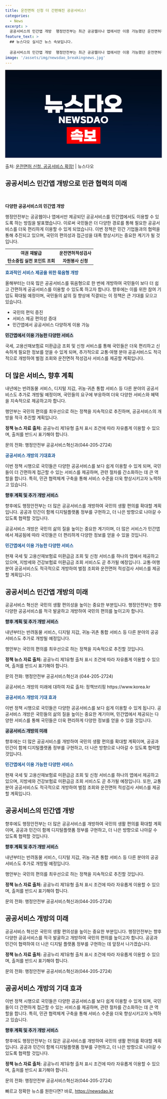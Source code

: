 ```yaml
---
title: 운전면허 신청 더 간편해진 공공서비스!
categories:
  - News
excerpt: >
  공공서비스의 민간앱 개방  행정안전부는 최근 공공웹이나 앱에서만 이용 가능했던 운전면허적성검사, 탄소중립 실…
feature_text: >
  ## 뉴스다오 실시간 뉴스 속보입니다.

  공공서비스의 민간앱 개방  행정안전부는 최근 공공웹이나 앱에서만 이용 가능했던 운전면허적성검사, 탄소중립 실…
image: '/assets/img/newsdao_breakingnews.jpg'
---
```


![뉴스다오 속보](/assets/img/newsdao_breakingnews.jpg)

<p>출처: <a href="https://newsdao.kr/4452" rel="dofollow">운전면허 신청, 공공서비스 확장!</a> | 뉴스다오</p>

<h2>공공서비스 민간앱 개방으로 민관 협력의 미래</h2>
<p data-ke-size="size16">&nbsp;</p>
<p><b>다양한 공공서비스의 민간앱 개방</b></p>
<p>행정안전부는 공공웹이나 앱에서만 제공되던 공공서비스를 민간앱에서도 이용할 수 있도록 하는 방침을 발표했습니다. 이로써 국민들은 더 다양한 경로를 통해 필요한 공공서비스를 더욱 편리하게 이용할 수 있게 되었습니다. 이번 정책은 민간 기업들과의 협력을 통해 추진되고 있으며, 국민의 편의성과 접근성을 대폭 향상시키는 중요한 계기가 될 것입니다.</p>

<table>
   <tbody>
      <tr>
         <td style="text-align: center; height: 17px;"><b>여권 재발급</b></td>
         <td style="text-align: center; height: 17px;"><b>운전면허적성검사</b></td>
      </tr>
      <tr>
         <td style="text-align: center; height: 17px;"><b>탄소중립 실천 포인트 조회</b></td>
         <td style="text-align: center; height: 17px;"><b>자원봉사 신청</b></td>
      </tr>
   </tbody>
</table>

<b><span style="color: #1a5490;">효과적인 서비스 제공을 위한 묶음형 개방</span></b>
<p>올해부터는 더욱 많은 공공서비스를 묶음형으로 한 번에 개방하여 국민들이 보다 더 쉽고 간편하게 공공서비스를 이용할 수 있도록 하고자 합니다. 향후에는 이를 위한 참여 기업도 확대될 예정이며, 국민들의 삶의 질 향상에 직결되는 이 정책은 큰 기대를 모으고 있습니다.</p>

<ul>
   <li>국민의 편익 증진</li>
   <li>서비스 제공 편의성 증대</li>
   <li>민간앱에서 공공서비스 다양하게 이용 가능</li>
</ul>

<b><span style="background-color: #21538527;">민간앱에서 이용 가능한 다양한 서비스</span></b>
<p>국세, 고용산재보험료 미환급금 조회 및 신청 서비스를 통해 국민들은 더욱 편리하고 신속하게 필요한 정보를 얻을 수 있게 되며, 추가적으로 교통·여행 분야 공공서비스도 적극적으로 개방하여 벌점 조회와 운전면허 적성검사 서비스를 제공할 계획입니다.</p>
<h2 data-ke-size="size26">더 많은 서비스, 향후 계획</h2>
<p>내년에는 반려동물 서비스, 디지털 지갑, 귀농·귀촌 통합 서비스 등 다른 분야의 공공서비스도 추가로 개방될 예정이며, 국민들의 요구에 부응하여 더욱 다양한 서비스와 혜택을 지속적으로 제공하고자 합니다.</p>
<p>행안부는 국민의 편의를 최우선으로 하는 정책을 지속적으로 추진하며, 공공서비스의 개방을 적극 추진할 계획입니다.</p>
<p><b>정책 뉴스 자료 출처:</b> 공공누리 제1유형 출처 표시 조건에 따라 자유롭게 이용할 수 있으며, 출처를 반드시 표기해야 합니다.</p>
<p>문의 전화: 행정안전부 공공서비스혁신과(044-205-2724)</p>
<p><b><span style="color: #1a5490;">공공서비스 개방의 기대효과</span></b></p>
<p>이번 정책 시행으로 국민들은 다양한 공공서비스를 보다 쉽게 이용할 수 있게 되며, 국민들이 더 간편하게 접근할 수 있는 서비스를 제공하며, 관련 절차를 간소화하는 데 큰 역할을 합니다. 특히, 민관 협력체계 구축을 통해 서비스 수준을 더욱 향상시키고자 노력하고 있습니다.</p>
<p><b><span style="background-color: #21538527;">향후 계획 및 추가 개방 서비스</span></b></p>
<p>향후에도 행정안전부는 더 많은 공공서비스를 개방하여 국민의 생활 편의를 확대할 계획입니다. 공공과 민간이 함께 디지털플랫폼 정부를 구현하고, 더 나은 방향으로 나아갈 수 있도록 협력할 것입니다.</p>
<p>공공서비스 개방은 국민의 삶의 질을 높이는 중요한 계기이며, 더 많은 서비스가 민간앱에서 제공됨에 따라 국민들은 더 편리하게 다양한 정보를 얻을 수 있을 것입니다.</p>
<p><b><span style="color: #1a5490;">민간앱에서 이용 가능한 다양한 서비스</span></b></p>
<p>현재 국세 및 고용산재보험료 미환급금 조회 및 신청 서비스를 하나의 앱에서 제공하고 있으며, 지방세와 건강보험료 미환급금 조회 서비스도 곧 추가될 예정입니다. 교통·여행 분야 공공서비스도 적극적으로 개방하여 벌점 조회와 운전면허 적성검사 서비스를 제공할 계획입니다.</p>
<h2 data-ke-size="size26">공공서비스 민간앱 개방의 미래</h2>
<p>공공서비스 혁신은 국민의 생활 편의성을 높이는 중요한 부분입니다. 행정안전부는 향후 다양한 공공서비스를 적극 발굴하고 개방하여 국민의 편의를 높이고자 합니다.</p>
<p><b><span style="background-color: #21538527;">향후 계획 및 추가 개방 서비스</span></b></p>
<p>내년부터는 반려동물 서비스, 디지털 지갑, 귀농·귀촌 통합 서비스 등 다른 분야의 공공서비스도 추가로 개방될 예정입니다.</p>
<p>행안부는 국민의 편의를 최우선으로 하는 정책을 지속적으로 추진할 것입니다.</p>
<p><b>정책 뉴스 자료 출처:</b> 공공누리 제1유형 출처 표시 조건에 따라 자유롭게 이용할 수 있으며, 출처를 반드시 표기해야 합니다.</p>
<p>문의 전화: 행정안전부 공공서비스혁신과 (044-205-2724)</p>
<p>공공서비스 개방의 미래에 대하여 자료 출처: 정책브리핑 https://www.korea.kr</p>
<p><b><span style="color: #1a5490;">공공서비스 개방의 기대 효과</span></b></p>
<p>이번 정책 시행으로 국민들은 다양한 공공서비스를 보다 쉽게 이용할 수 있게 됩니다. 공공서비스 개방은 국민들의 삶의 질을 높이는 중요한 계기이며, 민간앱에서 제공되는 다양한 서비스를 통해 국민들은 더욱 편리하게 다양한 정보를 얻을 수 있을 것입니다.</p>
<p><b><span style="background-color: #21538527;">공공서비스 개방의 미래</span></b></p>
<p>향후에는 더 많은 공공서비스를 개방하여 국민의 생활 편의를 확대할 계획이며, 공공과 민간이 함께 디지털플랫폼 정부를 구현하고, 더 나은 방향으로 나아갈 수 있도록 협력할 것입니다.</p>
<p><b><span style="color: #1a5490;">민간앱에서 이용 가능한 다양한 서비스</span></b></p>
<p>현재 국세 및 고용산재보험료 미환급금 조회 및 신청 서비스를 하나의 앱에서 제공하고 있으며, 지방세와 건강보험료 미환급금 조회 서비스도 곧 추가될 예정입니다. 또한, 교통 분야 공공서비스도 적극적으로 개방하여 벌점 조회와 운전면허 적성검사 서비스를 제공할 계획입니다.</p>
<h2 data-ke-size="size26">공공서비스의 민간앱 개방</h2>
<p>향후에도 행정안전부는 더 많은 공공서비스를 개방하여 국민의 생활 편의를 확대할 계획이며, 공공과 민간이 함께 디지털플랫폼 정부를 구현하고, 더 나은 방향으로 나아갈 수 있도록 협력할 것입니다.</p>
<p><b><span style="background-color: #21538527;">향후 계획 및 추가 개방 서비스</span></b></p>
<p>내년부터는 반려동물 서비스, 디지털 지갑, 귀농·귀촌 통합 서비스 등 다른 분야의 공공서비스도 추가로 개방될 예정입니다.</p>
<p>행안부는 국민의 편의를 최우선으로 하는 정책을 지속적으로 추진할 것입니다.</p>
<p><b>정책 뉴스 자료 출처:</b> 공공누리 제1유형 출처 표시 조건에 따라 자유롭게 이용할 수 있으며, 출처를 반드시 표기해야 합니다.</p>
<p>문의 전화: 행정안전부 공공서비스혁신과(044-205-2724)</p>
<h2 data-ke-size="size26">공공서비스 개방의 미래</h2>
<p>공공서비스 혁신은 국민의 생활 편의성을 높이는 중요한 부분입니다. 행정안전부는 향후 다양한 공공서비스를 적극 발굴하고 개방하여 국민의 편의를 높이고자 합니다. 공공과 민간이 협력하여 더 나은 디지털 플랫폼 정부를 구현하는 데 앞장서 나가겠습니다.</p>
<p><b>정책 뉴스 자료 출처:</b> 공공누리 제1유형 출처 표시 조건에 따라 자유롭게 이용할 수 있으며, 출처를 반드시 표기해야 합니다.</p>
<p>문의 전화: 행정안전부 공공서비스혁신과(044-205-2724)</p>
<h2 data-ke-size="size26">공공서비스 개방의 기대 효과</h2>
<p>이번 정책 시행으로 국민들은 다양한 공공서비스를 보다 쉽게 이용할 수 있게 되며, 국민들이 더 간편하게 접근할 수 있는 서비스를 제공하며, 관련 절차를 간소화하는 데 큰 역할을 합니다. 특히, 민관 협력체계 구축을 통해 서비스 수준을 더욱 향상시키고자 노력하고 있습니다.</p>
<p><b><span style="background-color: #21538527;">향후 계획 및 추가 개방 서비스</span></b></p>
<p>향후에도 행정안전부는 더 많은 공공서비스를 개방하여 국민의 생활 편의를 확대할 계획입니다. 공공과 민간이 함께 디지털플랫폼 정부를 구현하고, 더 나은 방향으로 나아갈 수 있도록 협력할 것입니다.</p>
<p><b>정책 뉴스 자료 출처:</b> 공공누리 제1유형 출처 표시 조건에 따라 자유롭게 이용할 수 있으며, 출처를 반드시 표기해야 합니다.</p>
<p>문의 전화: 행정안전부 공공서비스혁신과(044-205-2724)</p> 

빠르고 정확한 뉴스를 원한다면? 바로, <a href="https://newsdao.kr" rel="dofollow">https://newsdao.kr</a>


    
